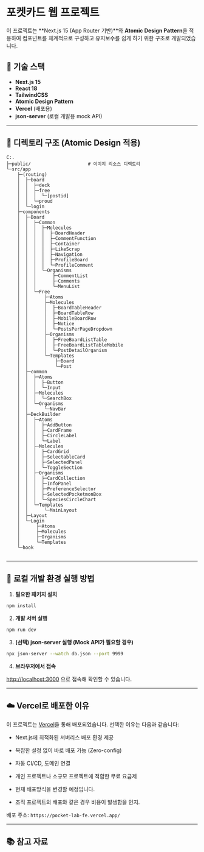 
# 포켓카드 웹 프로젝트

이 프로젝트는 **Next.js 15 (App Router 기반)**와 **Atomic Design Pattern**을 적용하여 컴포넌트를 체계적으로 구성하고 유지보수를 쉽게 하기 위한 구조로 개발되었습니다.

## 🔧 기술 스택

- **Next.js 15**
- **React 18**
- **TailwindCSS**
- **Atomic Design Pattern**
- **Vercel** (배포용)
- **json-server** (로컬 개발용 mock API)

---

## 📁 디렉토리 구조 (Atomic Design 적용)

```
C:.
├─public/                     # 이미지 리소스 디렉토리
└─src/app
    ├─(routing)
    │  ├─board
    │  │  ├─deck
    │  │  ├─free
    │  │  │  └─[postid]
    │  │  └─proud
    │  └─login
    ├─components
    │  ├─Board
    │  │  ├─Common
    │  │  │  ├─Molecules
    │  │  │  │  ├─BoardHeader
    │  │  │  │  ├─CommentFunction
    │  │  │  │  ├─Container
    │  │  │  │  ├─LikeScrap
    │  │  │  │  ├─Navigation
    │  │  │  │  ├─ProfileBoard
    │  │  │  │  └─ProfileComment
    │  │  │  └─Organisms
    │  │  │      ├─CommentList
    │  │  │      ├─Comments
    │  │  │      └─MenuList
    │  │  └─Free
    │  │      ├─Atoms
    │  │      ├─Molecules
    │  │      │  ├─BoardTableHeader
    │  │      │  ├─BoardTableRow
    │  │      │  ├─MobileBoardRow
    │  │      │  ├─Notice
    │  │      │  └─PostsPerPageDropdown
    │  │      ├─Organisms
    │  │      │  ├─FreeBoardListTable
    │  │      │  ├─FreeBoardListTableMobile
    │  │      │  └─PostDetailOrganism
    │  │      └─Templates
    │  │          ├─Board
    │  │          └─Post
    │  ├─common
    │  │  ├─Atoms
    │  │  │  ├─Button
    │  │  │  └─Input
    │  │  ├─Molecules
    │  │  │  └─SearchBox
    │  │  └─Organisms
    │  │      └─NavBar
    │  ├─DeckBuilder
    │  │  ├─Atoms
    │  │  │  ├─AddButton
    │  │  │  ├─CardFrame
    │  │  │  ├─CircleLabel
    │  │  │  └─Label
    │  │  ├─Molecules
    │  │  │  ├─CardGrid
    │  │  │  ├─SelectableCard
    │  │  │  ├─SelectedPanel
    │  │  │  └─ToggleSection
    │  │  ├─Organisms
    │  │  │  ├─CardCollection
    │  │  │  ├─InfoPanel
    │  │  │  ├─PreferenceSelector
    │  │  │  ├─SelectedPocketmonBox
    │  │  │  └─SpeciesCircleChart
    │  │  └─Templates
    │  │      └─MainLayout
    │  ├─Layout
    │  └─Login
    │      ├─Atoms
    │      ├─Molecules
    │      ├─Organisms
    │      └─Templates
    └─hook


```

---

## 🚀 로컬 개발 환경 실행 방법

1. **필요한 패키지 설치**

```bash
npm install
```

2. **개발 서버 실행**

```bash
npm run dev
```

3. **(선택) json-server 실행 (Mock API가 필요할 경우)**

```bash
npx json-server --watch db.json --port 9999
```

4. **브라우저에서 접속**

[http://localhost:3000](http://localhost:3000) 으로 접속해 확인할 수 있습니다.

---

## ☁️ Vercel로 배포한 이유

이 프로젝트는 [Vercel](https://vercel.com)을 통해 배포되었습니다. 선택한 이유는 다음과 같습니다:

- Next.js에 최적화된 서버리스 배포 환경 제공
- 복잡한 설정 없이 바로 배포 가능 (Zero-config)
- 자동 CI/CD, 도메인 연결
- 개인 프로젝트나 소규모 프로젝트에 적합한 무료 요금제

- 현재 배포방식을 변경할 예정입니다.
- 조직 프로젝트의 배포와 같은 경우 비용이 발생함을 인지.

배포 주소: `https://pocket-lab-fe.vercel.app/`

---

## 📚 참고 자료